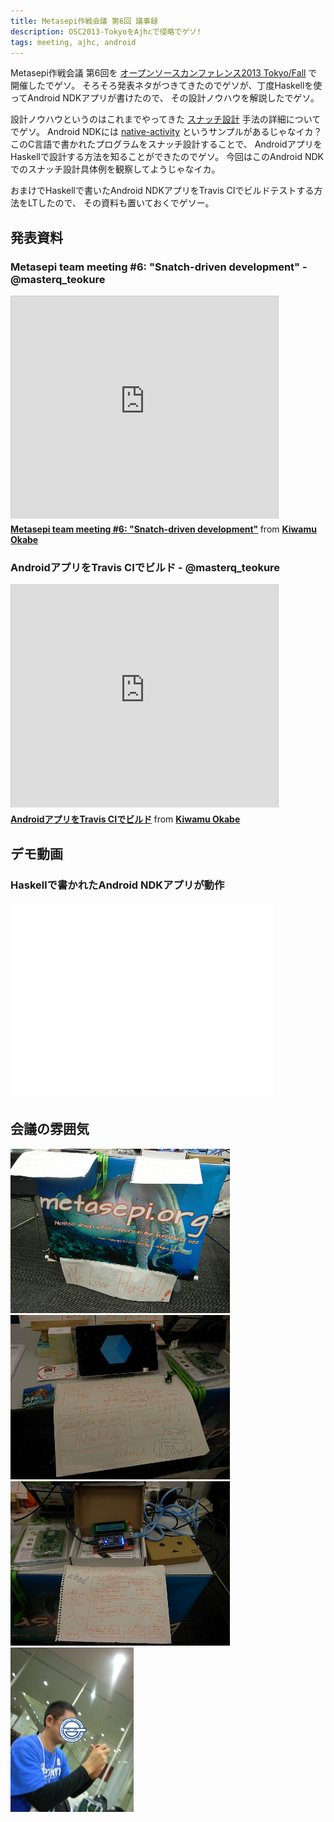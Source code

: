 ```yaml
---
title: Metasepi作戦会議 第6回 議事録
description: OSC2013-TokyoをAjhcで侵略でゲソ!
tags: meeting, ajhc, android
---
```


Metasepi作戦会議 第6回を
[オープンソースカンファレンス2013 Tokyo/Fall](http://www.ospn.jp/osc2013-fall/)
で開催したでゲソ。
そろそろ発表ネタがつきてきたのでゲソが、丁度Haskellを使ってAndroid NDKアプリが書けたので、
その設計ノウハウを解説したでゲソ。

設計ノウハウというのはこれまでやってきた [スナッチ設計](2013-01-09-design_arafura.html)
手法の詳細についてでゲソ。
Android NDKには [native-activity](http://developer.android.com/tools/sdk/ndk/index.html#Samples)
というサンプルがあるじゃなイカ？
このC言語で書かれたプログラムをスナッチ設計することで、
AndroidアプリをHaskellで設計する方法を知ることができたのでゲソ。
今回はこのAndroid NDKでのスナッチ設計具体例を観察してようじゃなイカ。

おまけでHaskellで書いたAndroid NDKアプリをTravis CIでビルドテストする方法をLTしたので、
その資料も置いておくでゲソー。

## 発表資料

### Metasepi team meeting #6: "Snatch-driven development" - @masterq_teokure

<iframe src="http://www.slideshare.net/slideshow/embed_code/27376607" width="427" height="356" frameborder="0" marginwidth="0" marginheight="0" scrolling="no" style="border:1px solid #CCC;border-width:1px 1px 0;margin-bottom:5px" allowfullscreen> </iframe> <div style="margin-bottom:5px"> <strong> <a href="https://www.slideshare.net/master_q/20131020-osc-tokyoajhc" title="Metasepi team meeting #6: &quot;Snatch-driven development&quot;" target="_blank">Metasepi team meeting #6: &quot;Snatch-driven development&quot;</a> </strong> from <strong><a href="http://www.slideshare.net/master_q" target="_blank">Kiwamu Okabe</a></strong> </div>

### AndroidアプリをTravis CIでビルド - @masterq_teokure

<iframe src="http://www.slideshare.net/slideshow/embed_code/27376614" width="427" height="356" frameborder="0" marginwidth="0" marginheight="0" scrolling="no" style="border:1px solid #CCC;border-width:1px 1px 0;margin-bottom:5px" allowfullscreen> </iframe> <div style="margin-bottom:5px"> <strong> <a href="https://www.slideshare.net/master_q/20131020-osc-tokyotravisciandroid" title="AndroidアプリをTravis CIでビルド" target="_blank">AndroidアプリをTravis CIでビルド</a> </strong> from <strong><a href="http://www.slideshare.net/master_q" target="_blank">Kiwamu Okabe</a></strong> </div>

## デモ動画

### Haskellで書かれたAndroid NDKアプリが動作

<iframe width="420" height="315" src="//www.youtube.com/embed/n6cepTfnFoo" frameborder="0" allowfullscreen></iframe>

## 会議の雰囲気

![](/img/20131020_desk.jpg)
![](/img/20131020_android.jpg)
![](/img/20131020_mbed.jpg)
![](/img/20131020_okano.jpg)

